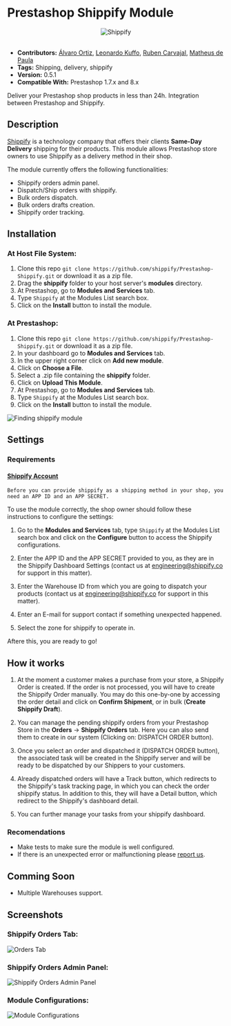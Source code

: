 # Prestashop Shippify Module

<div style="text-align: center; width: 100%;">
    <img src="https://cdn.shippify.co/dash/users/img/users-shippify-logo.svg" alt="Shippify" style="max-height: 135px; max-width: 522px;" />
</div>

<br>

- **Contributors:**  [Álvaro Ortiz](https://github.com/AJShippify), [Leonardo Kuffo](https://github.com/lkuffo/), [Ruben Carvajal](https://github.com/rubancar/), [Matheus de Paula](https://github.com/matheus-depaula/)
- **Tags:** Shipping, delivery, shippify
- **Version:** 0.5.1
- **Compatible With:** Prestashop 1.7.x and 8.x

Deliver your Prestashop shop products in less than 24h. Integration between Prestashop and Shippify. 

## Description ##

[Shippify](http://www.shippify.co/) is a technology company that offers their clients **Same-Day Delivery** shipping for their products. This module allows Prestashop store owners to use Shippify as a delivery method in their shop. 

The module currently offers the following functionalities:

- Shippify orders admin panel. 
- Dispatch/Ship orders with shippify.
- Bulk orders dispatch.
- Bulk orders drafts creation.
- Shippify order tracking.

## Installation ##

### At Host File System: ###

1. Clone this repo `git clone https://github.com/shippify/Prestashop-Shippify.git` or download it as a zip file.
2. Drag the **shippify** folder to your host server's **modules** directory.
3. At Prestashop, go to **Modules and Services** tab.
4. Type `Shippify` at the Modules List search box.
5. Click on the **Install** button to install the module.

### At Prestashop: ###

1. Clone this repo `git clone https://github.com/shippify/Prestashop-Shippify.git` or download it as a zip file.
2. In your dashboard go to **Modules and Services** tab.
3. In the upper right corner click on **Add new module**.
4. Click on **Choose a File**.
5. Select a .zip file containing the **shippify** folder.
6. Click on **Upload This Module**.
7. At Prestashop, go to **Modules and Services** tab.
8. Type `Shippify` at the Modules List search box.
9. Click on the **Install** button to install the module.

![Finding shippify module](https://i.imgur.com/opQFYdB.png)

## Settings ##

### Requirements

#### [Shippify Account](http://shippify.co/companies#empresas-form)
    Before you can provide shippify as a shipping method in your shop, you need an APP ID and an APP SECRET. 

To use the module correctly, the shop owner should follow these instructions to configure the settings:

1. Go to the **Modules and Services** tab, type `Shippify` at the Modules List search box and click on the **Configure** button to access the Shippify configurations.

2. Enter the APP ID and the APP SECRET provided to you, as they are in the Shippify Dashboard Settings (contact us at engineering@shippify.co for support in this matter).

3. Enter the Warehouse ID from which you are going to dispatch your products (contact us at engineering@shippify.co for support in this matter).

4. Enter an E-mail for support contact if something unexpected happened.

5. Select the zone for shippify to operate in.

Aftere this, you are ready to go!

## How it works ##

1. At the moment a customer makes a purchase from your store, a Shippify Order is created. If the order is not processed, you will have to create the Shippify Order manually. You may do this one-by-one by accessing the order detail and click on **Confirm Shipment**, or in bulk (**Create Shippify Draft**).

2. You can manage the pending shippify orders from your Prestashop Store in the **Orders** -> **Shippify Orders** tab. Here you can also send them to create in our system (Clicking on: DISPATCH ORDER button).

3. Once you select an order and dispatched it (DISPATCH ORDER button), the associated task will be created in the Shippify server and will be ready to be dispatched by our Shippers to your customers.

4. Already dispatched orders will have a Track button, which redirects to the Shippify's task tracking page, in which you can check the order shippify status. In addition to this, they will have a Detail button, which redirect to the Shippify's dashboard detail.

5. You can further manage your tasks from your shippify dashboard.

### Recomendations ###

- Make tests to make sure the module is well configured.
- If there is an unexpected error or malfunctioning please [report us](https://shippify.slack.com/messages/integrations).

## Comming Soon ##

- Multiple Warehouses support. 

## Screenshots ##

### Shippify Orders Tab: ###
![Orders Tab](https://i.imgur.com/skiRRnp.png)

### Shippify Orders Admin Panel: ###
![Shippify Orders Admin Panel](https://i.imgur.com/hJ1VuSp.png)

### Module Configurations: ###
![Module Configurations](https://i.imgur.com/duUM6jy.png)
